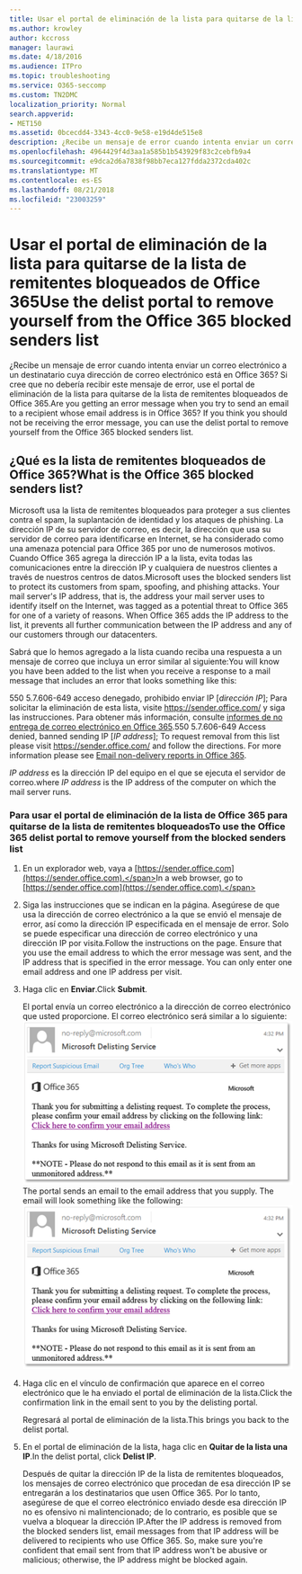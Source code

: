 ```yaml
---
title: Usar el portal de eliminación de la lista para quitarse de la lista de remitentes bloqueados de Office 365
ms.author: krowley
author: kccross
manager: laurawi
ms.date: 4/18/2016
ms.audience: ITPro
ms.topic: troubleshooting
ms.service: O365-seccomp
ms.custom: TN2DMC
localization_priority: Normal
search.appverid:
- MET150
ms.assetid: 0bcecdd4-3343-4cc0-9e58-e19d4de515e8
description: ¿Recibe un mensaje de error cuando intenta enviar un correo electrónico a un destinatario cuya dirección de correo electrónico está en Office 365? Si cree que no debería recibir este mensaje de error, use el portal de eliminación de la lista para quitarse de la lista de remitentes bloqueados de Office 365.
ms.openlocfilehash: 4964429f4d3aa1a585b1b543929f83c2cebfb9a4
ms.sourcegitcommit: e9dca2d6a7838f98bb7eca127fdda2372cda402c
ms.translationtype: MT
ms.contentlocale: es-ES
ms.lasthandoff: 08/21/2018
ms.locfileid: "23003259"
---
```

# <a name="use-the-delist-portal-to-remove-yourself-from-the-office-365-blocked-senders-list"></a><span data-ttu-id="f7518-104">Usar el portal de eliminación de la lista para quitarse de la lista de remitentes bloqueados de Office 365</span><span class="sxs-lookup"><span data-stu-id="f7518-104">Use the delist portal to remove yourself from the Office 365 blocked senders list</span></span>

<span data-ttu-id="f7518-p102">¿Recibe un mensaje de error cuando intenta enviar un correo electrónico a un destinatario cuya dirección de correo electrónico está en Office 365? Si cree que no debería recibir este mensaje de error, use el portal de eliminación de la lista para quitarse de la lista de remitentes bloqueados de Office 365.</span><span class="sxs-lookup"><span data-stu-id="f7518-p102">Are you getting an error message when you try to send an email to a recipient whose email address is in Office 365? If you think you should not be receiving the error message, you can use the delist portal to remove yourself from the Office 365 blocked senders list.</span></span>
  
## <a name="what-is-the-office-365-blocked-senders-list"></a><span data-ttu-id="f7518-107">¿Qué es la lista de remitentes bloqueados de Office 365?</span><span class="sxs-lookup"><span data-stu-id="f7518-107">What is the Office 365 blocked senders list?</span></span>

<span data-ttu-id="f7518-p103">Microsoft usa la lista de remitentes bloqueados para proteger a sus clientes contra el spam, la suplantación de identidad y los ataques de phishing. La dirección IP de su servidor de correo, es decir, la dirección que usa su servidor de correo para identificarse en Internet, se ha considerado como una amenaza potencial para Office 365 por uno de numerosos motivos. Cuando Office 365 agrega la dirección IP a la lista, evita todas las comunicaciones entre la dirección IP y cualquiera de nuestros clientes a través de nuestros centros de datos.</span><span class="sxs-lookup"><span data-stu-id="f7518-p103">Microsoft uses the blocked senders list to protect its customers from spam, spoofing, and phishing attacks. Your mail server's IP address, that is, the address your mail server uses to identify itself on the Internet, was tagged as a potential threat to Office 365 for one of a variety of reasons. When Office 365 adds the IP address to the list, it prevents all further communication between the IP address and any of our customers through our datacenters.</span></span>
  
<span data-ttu-id="f7518-111">Sabrá que lo hemos agregado a la lista cuando reciba una respuesta a un mensaje de correo que incluya un error similar al siguiente:</span><span class="sxs-lookup"><span data-stu-id="f7518-111">You will know you have been added to the list when you receive a response to a mail message that includes an error that looks something like this:</span></span>
  
<span data-ttu-id="f7518-p104">550 5.7.606-649 acceso denegado, prohibido enviar IP [_dirección IP_]; Para solicitar la eliminación de esta lista, visite https://sender.office.com/ y siga las instrucciones. Para obtener más información, consulte [informes de no entrega de correo electrónico en Office 365](http://go.microsoft.com/fwlink/?LinkID=526653).</span><span class="sxs-lookup"><span data-stu-id="f7518-p104">550 5.7.606-649 Access denied, banned sending IP [_IP address_]; To request removal from this list please visit https://sender.office.com/ and follow the directions. For more information please see [Email non-delivery reports in Office 365](http://go.microsoft.com/fwlink/?LinkID=526653).</span></span>
  
<span data-ttu-id="f7518-114">_IP address_ es la dirección IP del equipo en el que se ejecuta el servidor de correo.</span><span class="sxs-lookup"><span data-stu-id="f7518-114">where  _IP address_ is the IP address of the computer on which the mail server runs.</span></span> 
  
### <a name="to-use-the-office-365-delist-portal-to-remove-yourself-from-the-blocked-senders-list"></a><span data-ttu-id="f7518-115">Para usar el portal de eliminación de la lista de Office 365 para quitarse de la lista de remitentes bloqueados</span><span class="sxs-lookup"><span data-stu-id="f7518-115">To use the Office 365 delist portal to remove yourself from the blocked senders list</span></span>

1. <span data-ttu-id="f7518-116">En un explorador web, vaya a [https://sender.office.com](https://sender.office.com).</span><span class="sxs-lookup"><span data-stu-id="f7518-116">In a web browser, go to [https://sender.office.com](https://sender.office.com).</span></span>
    
2. <span data-ttu-id="f7518-p105">Siga las instrucciones que se indican en la página. Asegúrese de que usa la dirección de correo electrónico a la que se envió el mensaje de error, así como la dirección IP especificada en el mensaje de error. Solo se puede especificar una dirección de correo electrónico y una dirección IP por visita.</span><span class="sxs-lookup"><span data-stu-id="f7518-p105">Follow the instructions on the page. Ensure that you use the email address to which the error message was sent, and the IP address that is specified in the error message. You can only enter one email address and one IP address per visit.</span></span>
    
3. <span data-ttu-id="f7518-120">Haga clic en **Enviar**.</span><span class="sxs-lookup"><span data-stu-id="f7518-120">Click **Submit**.</span></span>
    
    <span data-ttu-id="f7518-p106">El portal envía un correo electrónico a la dirección de correo electrónico que usted proporcione. El correo electrónico será similar a lo siguiente: ![captura de pantalla de correo electrónico recibido al enviar una solicitud a través del portal de delist](media/bf13e4f7-f68c-4e46-baa7-b6ab4cfc13f3.png)</span><span class="sxs-lookup"><span data-stu-id="f7518-p106">The portal sends an email to the email address that you supply. The email will look something like the following:  ![Screenshot of email received when you submit a request through the delist portal](media/bf13e4f7-f68c-4e46-baa7-b6ab4cfc13f3.png)</span></span>
  
4. <span data-ttu-id="f7518-123">Haga clic en el vínculo de confirmación que aparece en el correo electrónico que le ha enviado el portal de eliminación de la lista.</span><span class="sxs-lookup"><span data-stu-id="f7518-123">Click the confirmation link in the email sent to you by the delisting portal.</span></span>
    
    <span data-ttu-id="f7518-124">Regresará al portal de eliminación de la lista.</span><span class="sxs-lookup"><span data-stu-id="f7518-124">This brings you back to the delist portal.</span></span>
    
5. <span data-ttu-id="f7518-125">En el portal de eliminación de la lista, haga clic en **Quitar de la lista una IP**.</span><span class="sxs-lookup"><span data-stu-id="f7518-125">In the delist portal, click **Delist IP**.</span></span>
    
    <span data-ttu-id="f7518-p107">Después de quitar la dirección IP de la lista de remitentes bloqueados, los mensajes de correo electrónico que procedan de esa dirección IP se entregarán a los destinatarios que usen Office 365. Por lo tanto, asegúrese de que el correo electrónico enviado desde esa dirección IP no es ofensivo ni malintencionado; de lo contrario, es posible que se vuelva a bloquear la dirección IP.</span><span class="sxs-lookup"><span data-stu-id="f7518-p107">After the IP address is removed from the blocked senders list, email messages from that IP address will be delivered to recipients who use Office 365. So, make sure you're confident that email sent from that IP address won't be abusive or malicious; otherwise, the IP address might be blocked again.</span></span>
    

